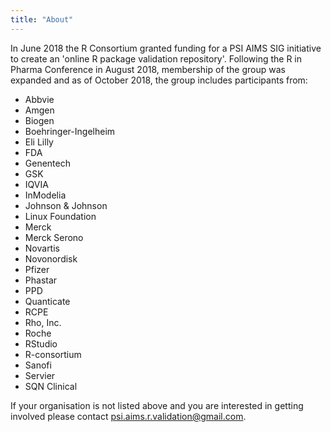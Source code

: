 ```yaml
---
title: "About"
---
```


In June 2018 the R Consortium granted funding for a PSI AIMS SIG initiative to create an 'online R package validation repository'.  Following the R in Pharma Conference in August 2018, membership of the group was expanded and as of October 2018, the group includes participants from:

* Abbvie
* Amgen
* Biogen
* Boehringer-Ingelheim
* Eli Lilly
* FDA
* Genentech
* GSK
* IQVIA
* InModelia
* Johnson & Johnson
* Linux Foundation
* Merck
* Merck Serono
* Novartis
* Novonordisk
* Pfizer
* Phastar
* PPD
* Quanticate
* RCPE
* Rho, Inc.
* Roche 
* RStudio
* R-consortium
* Sanofi
* Servier
* SQN Clinical

If your organisation is not listed above and you are interested in getting involved please contact <psi.aims.r.validation@gmail.com>.
